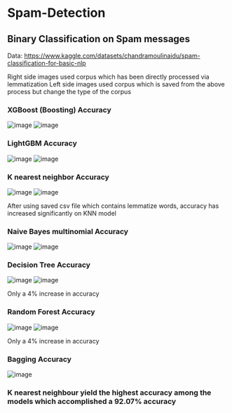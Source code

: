 # Spam-Detection
## Binary Classification on Spam messages

Data: https://www.kaggle.com/datasets/chandramoulinaidu/spam-classification-for-basic-nlp

Right side images used corpus which has been directly processed via lemmatization
Left side images used corpus which is saved from the above process but change the type of the corpus

### XGBoost (Boosting) Accuracy

![image](https://user-images.githubusercontent.com/100010968/202431605-4120a3ac-0f1a-4e49-8ce3-7313ea902d23.png) ![image](https://user-images.githubusercontent.com/100010968/203927123-212abe4b-36b6-4998-a263-db800cd244e4.png)

### LightGBM Accuracy

![image](https://user-images.githubusercontent.com/100010968/202100060-0ade01f5-33b6-48b2-b2ae-28cfada54fe3.png) ![image](https://user-images.githubusercontent.com/100010968/203929355-18f16535-de61-428b-9aac-25bfb391e7db.png)

### K nearest neighbor Accuracy

![image](https://user-images.githubusercontent.com/100010968/202439565-63961535-ee62-43e2-87d2-6905e33a2b56.png) ![image](https://user-images.githubusercontent.com/100010968/203929031-fa28d56a-0b3b-4353-8fe5-eadfd917ac49.png)

After using saved csv file which contains lemmatize words, accuracy has increased significantly on KNN model

### Naive Bayes multinomial Accuracy

![image](https://user-images.githubusercontent.com/100010968/202439719-0d3a9be1-67ec-4351-8bed-148a074e60df.png) ![image](https://user-images.githubusercontent.com/100010968/203928055-ab5484eb-30d7-4dd1-afbf-1e063f022ae9.png)

### Decision Tree Accuracy

![image](https://user-images.githubusercontent.com/100010968/202643856-bd405354-0530-431b-87e6-be01acafcc6e.png) ![image](https://user-images.githubusercontent.com/100010968/203928092-c5b1036f-b361-4914-9a0e-aed047ff1beb.png)

Only a 4% increase in accuracy

### Random Forest Accuracy

![image](https://user-images.githubusercontent.com/100010968/202966922-b4ab9a81-f232-4f66-bd57-1e2157e70b4c.png) ![image](https://user-images.githubusercontent.com/100010968/203928142-6631d864-5a1e-4be2-abc2-3efbd87215ee.png)

Only a 4% increase in accuracy

### Bagging Accuracy

![image](https://user-images.githubusercontent.com/100010968/203931001-e3451b3e-6aa4-4f7b-9144-9048411998a2.png)


### K nearest neighbour yield the highest accuracy among the models which accomplished a 92.07% accuracy
